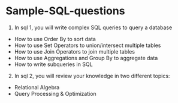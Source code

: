 # Sample-SQL-questions

1. In sql 1, you will write complex SQL queries to query a database
- How to use Order By to sort data
- How to use Set Operators to union/intersect multiple tables
- How to use Join Operators to join multiple tables
- How to use Aggregations and Group By to aggregate data
- How to write subqueries in SQL

2. In sql 2, you will review your knowledge in two different topics:
- Relational Algebra
- Query Processing & Optimization
